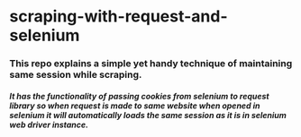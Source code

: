 # scraping-with-request-and-selenium
### This repo explains a simple yet handy technique of maintaining same session while scraping. 
##### It has the functionality of passing cookies from selenium to request library so when request is made to same website when opened in selenium it will automatically loads the same session as it is in selenium web driver instance.
